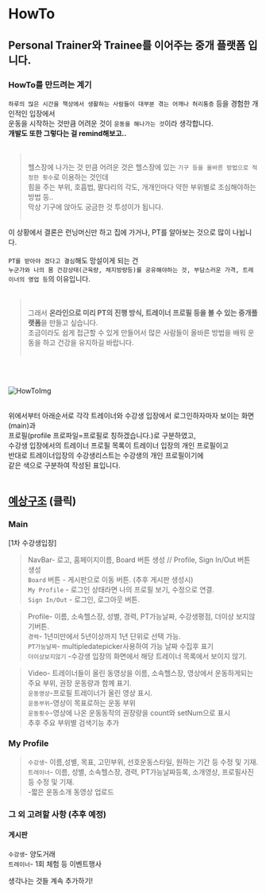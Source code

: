 # HowTo

## Personal Trainer와 Trainee를 이어주는 중개 플랫폼 입니다.

### HowTo를 만드려는 계기
`하루의 많은 시간을 책상에서 생활하는 사람들이 대부분 겪는 어깨나 허리통증` 등을 경험한 개인적인 입장에서<br>
운동을 시작하는 것만큼 어려운 것이 `운동을 해나가는 것`이라 생각합니다.<br>
**개발도 또한 그렇다는 걸 remind해보고..**<br><br>
><br>헬스장에 나가는 것 만큼 어려운 것은 헬스장에 있는 `기구 등을 올바른 방법으로 적정한 횟수`로 이용하는 것인데<br>
>힘을 주는 부위, 호흡법, 팔다리의 각도, 개개인마다 약한 부위별로 조심해야하는 방법 등..<br>
>막상 기구에 앉아도 궁금한 것 투성이가 됩니다.<br><br>

이 상황에서 결론은 런닝머신만 하고 집에 가거나, PT를 알아보는 것으로 많이 나뉩니다.<br><br>
`PT를 받아야 겠다고 결심`해도 망설이게 되는 건<br>
`누군가와 나의 몸 건강상태(근육량, 체지방량등)를 공유해야하는 것, 부담스러운 가격, 트레이너의 영업 등`의 이유입니다.<br><br>

><br>그래서 **온라인으로 미리 PT의 진행 방식, 트레이너 프로필 등을 볼 수 있는 중개플랫폼**을 만들고 싶습니다.<br>
>조금이라도 쉽게 접근할 수 있게 만들어서 많은 사람들이 올바른 방법을 배워 운동을 하고 건강을 유지하길 바랍니다.<br><br>

<br><br>

![HowToImg](https://github.com/WonjeongPark/howto/blob/8e11d129095cfcc51f9e22b2f84a3546439e4b0e/HowToImg.png?raw=true)

<br>위에서부터 아래순서로 각각 트레이너와 수강생 입장에서 로그인하자마자 보이는 화면(main)과<br>
프로필(profile 프로파일=프로필로 칭하겠습니다.)로 구분하였고,<br>
수강생 입장에서의 트레이너 프로필 목록이 트레이너 입장의 개인 프로필이고<br>
반대로 트레이너입장의 수강생리스트는 수강생의 개인 프로필이기에<br>
같은 색으로 구분하여 작성된 표입니다.<br><br>

## [예상구조](https://docs.google.com/presentation/d/19S967ZQ7yASUOyzDys5l-D6k_L6AQt2WhODyO6SyT4M/edit?usp=sharing) (클릭)
### Main 

[1차 수강생입장]<br>
>NavBar- 로고, 홈페이지이름, Board 버튼 생성 // Profile, Sign In/Out 버튼 생성<br>
          `Board` 버튼 - 게시판으로 이동 버튼. (추후 게시판 생성시)<br>
          `My Profile` - 로그인 상태라면 나의 프로필 보기, 수정으로 연결.<br>
          `Sign In/Out` - 로그인, 로그아웃 버튼.<br>
          
>Profile- 이름, 소속헬스장, 성별, 경력, PT가능날짜, 수강생평점, 더이상 보지않기버튼.<br>
          `경력`- 1년미만에서 5년이상까지 1년 단위로 선택 가능.<br>
          `PT가능날짜`- multipledatepicker사용하여 가능 날짜 수집후 표기<br>
          `더이상보지않기` -수강생 입장의 화면에서 해당 트레이너 목록에서 보이지 않기.<br>
          
>Video- 트레이너들이 올린 동영상을 이름, 소속헬스장, 영상에서 운동하게되는 주요 부위, 권장 운동량과 함께 표기.<br>
          `운동영상`-프로필 트레이너가 올린 영상 표시.<br>
          `운동부위`-영상이 목표로하는 운동 부위 <br>
          `운동횟수`-영상에 나온 운동동작의 권장량을 count와 setNum으로 표시<br>
          추후 주요 부위별 검색기능 추가<br>

### My Profile
>`수강생`- 이름,성별, 목표, 고민부위, 선호운동스타일, 원하는 기간 등 수정 및 기재. <br>
`트레이너`- 이름, 성별, 소속헬스장, 경력, PT가능날짜등록, 소개영상, 프로필사진 등 수정 및 기재.<br>
          -짧은 운동소개 동영상 업로드<br>

### 그 외 고려할 사항 (추후 예정)
#### 게시판
`수강생`- 양도거래<br>
`트레이너`- 1회 체험 등 이벤트행사<br>

생각나는 것들 계속 추가하기!<br>